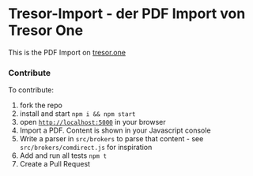 # Tresor-Import - der PDF Import von Tresor One

This is the PDF Import on [tresor.one](https://tresor.one)

### Contribute

To contribute:

1. fork the repo
2. install and start `npm i && npm start`
3. open [`http://localhost:5000`](http://localhost:5000) in your browser
4. Import a PDF. Content is shown in your Javascript console
5. Write a parser in `src/brokers` to parse that content - see `src/brokers/comdirect.js` for inspiration
6. Add and run all tests `npm t`
7. Create a Pull Request
